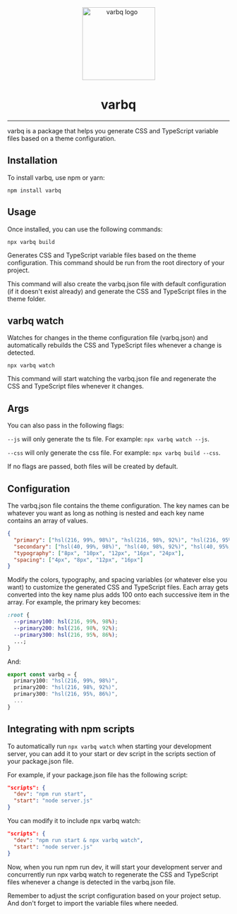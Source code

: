 <div>
  <div align="center">
    <img src="https://github.com/warrend/varbq/blob/develop/images/logo.png?raw=true" alt="varbq logo" width="auto" height="165px">
    <h1>varbq</h1>
  </div>
</div>

<hr />

varbq is a package that helps you generate CSS and TypeScript variable files based on a theme configuration.

## Installation

To install varbq, use npm or yarn:

`npm install varbq`

## Usage

Once installed, you can use the following commands:

`npx varbq build`

Generates CSS and TypeScript variable files based on the theme configuration. This command should be run from the root directory of your project.

This command will also create the varbq.json file with default configuration (if it doesn't exist already) and generate the CSS and TypeScript files in the theme folder.

## varbq watch

Watches for changes in the theme configuration file (varbq.json) and automatically rebuilds the CSS and TypeScript files whenever a change is detected.

`npx varbq watch`

This command will start watching the varbq.json file and regenerate the CSS and TypeScript files whenever it changes.

## Args

You can also pass in the following flags:

`--js` will only generate the ts file. For example: `npx varbq watch --js`.

`--css` will only generate the css file. For example: `npx varbq build --css`.

If no flags are passed, both files will be created by default.

## Configuration

The varbq.json file contains the theme configuration. The key names can be whatever you want as long as nothing is nested and each key name contains an array of values.

```json
{
  "primary": ["hsl(216, 99%, 98%)", "hsl(216, 98%, 92%)", "hsl(216, 95%, 86%)"],
  "secondary": ["hsl(40, 99%, 98%)", "hsl(40, 98%, 92%)", "hsl(40, 95%, 86%)"],
  "typography": ["8px", "10px", "12px", "16px", "24px"],
  "spacing": ["4px", "8px", "12px", "16px"]
}
```

Modify the colors, typography, and spacing variables (or whatever else you want) to customize the generated CSS and TypeScript files. Each array gets converted into the key name plus adds 100 onto each successive item in the array. For example, the primary key becomes:

```css
:root {
  --primary100: hsl(216, 99%, 98%);
  --primary200: hsl(216, 98%, 92%);
  --primary300: hsl(216, 95%, 86%);
  ...;
}
```

And:

```ts
export const varbq = {
  primary100: "hsl(216, 99%, 98%)",
  primary200: "hsl(216, 98%, 92%)",
  primary300: "hsl(216, 95%, 86%)",
  ...
}
```

## Integrating with npm scripts

To automatically run `npx varbq watch` when starting your development server, you can add it to your start or dev script in the scripts section of your package.json file.

For example, if your package.json file has the following script:

```json
"scripts": {
  "dev": "npm run start",
  "start": "node server.js"
}
```

You can modify it to include npx varbq watch:

```json
"scripts": {
  "dev": "npm run start & npx varbq watch",
  "start": "node server.js"
}
```

Now, when you run npm run dev, it will start your development server and concurrently run npx varbq watch to regenerate the CSS and TypeScript files whenever a change is detected in the varbq.json file.

Remember to adjust the script configuration based on your project setup. And don't forget to import the variable files where needed.

